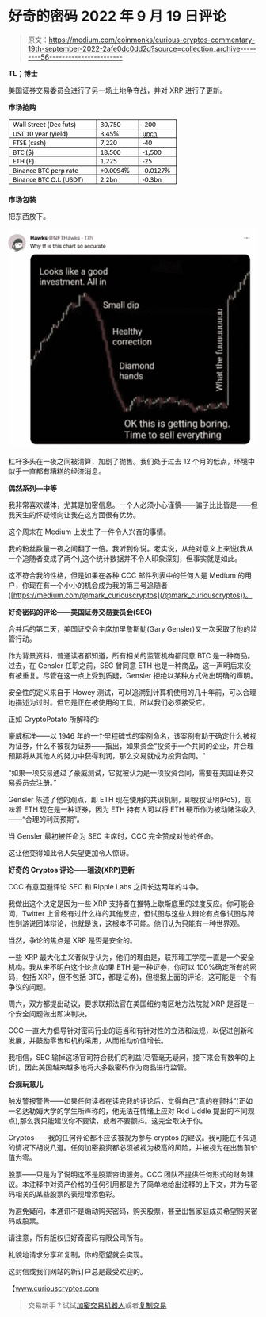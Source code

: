 # 好奇的密码 2022 年 9 月 19 日评论

> 原文：<https://medium.com/coinmonks/curious-cryptos-commentary-19th-september-2022-2afe0dc0dd2d?source=collection_archive---------56----------------------->

**TL；博士**

美国证券交易委员会进行了另一场土地争夺战，并对 XRP 进行了更新。

**市场抢购**

![](img/dc96ba519dfc178cb52fba0954ce2350.png)

**市场包装**

把东西放下。

![](img/e23e565e7e3814dbaa95f154a2414234.png)

杠杆多头在一夜之间被清算，加剧了抛售。我们处于过去 12 个月的低点，环境中似乎一直都有糟糕的经济消息。

**偶然系列—中等**

我非常喜欢媒体，尤其是加密信息。一个人必须小心谨慎——骗子比比皆是——但我天生的怀疑倾向让我在这方面很有优势。

这个周末在 Medium 上发生了一件令人兴奋的事情。

我的粉丝数量一夜之间翻了一倍。我听到你说。老实说，从绝对意义上来说(我从一个追随者变成了两个),这个统计数据并不令人印象深刻，但事实就是如此。

这不符合我的性格，但是如果在各种 CCC 邮件列表中的任何人是 Medium 的用户，你现在有一个小小的机会成为我的第三号追随者([https://medium.com/@mark_curiouscryptos](/@mark_curiouscryptos))。

**好奇密码的评论——美国证券交易委员会(SEC)**

合并后的第二天，美国证交会主席加里詹斯勒(Gary Gensler)又一次采取了他的监管行动。

作为背景资料，普通读者都知道，所有相关的监管机构都同意 BTC 是一种商品。过去，在 Gensler 任职之前，SEC 曾同意 ETH 也是一种商品，这一声明后来没有被重复。尽管在这一点上受到质疑，Gensler 拒绝以某种方式做出明确的声明。

安全性的定义来自于 Howey 测试，可以追溯到计算机使用的几十年前，可以合理地描述为过时。但它是正在被使用的工具，所以我们必须接受它。

正如 CryptoPotato 所解释的:

豪威标准——以 1946 年的一个里程碑式的案例命名，该案例有助于确定什么被视为证券，什么不被视为证券——指出，如果资金“投资于一个共同的企业，并合理预期将从其他人的努力中获得利润，那么交易就成为投资合同。"

“如果一项交易通过了豪威测试，它就被认为是一项投资合同，需要在美国证券交易委员会注册。”

Gensler 陈述了他的观点，即 ETH 现在使用的共识机制，即股权证明(PoS)，意味着 ETH 现在是一种证券，因为 ETH 持有人可以将 ETH 硬币作为被动赌注收入——“合理的利润预期”。

当 Gensler 最初被任命为 SEC 主席时，CCC 完全赞成对他的任命。

这让他变得如此令人失望更加令人惊讶。

**好奇的 Cryptos 评论——瑞波(XRP)更新**

CCC 有意回避评论 SEC 和 Ripple Labs 之间长达两年的斗争。

我做出这个决定是因为一些 XRP 支持者在推特上歇斯底里的过度反应。你可能会问，Twitter 上曾经有过什么样的其他反应，但试图与这些人辩论有点像试图与跨性别游说团体辩论，也就是说，这根本不可能。他们认为只能有一种世界观。

当然，争论的焦点是 XRP 是否是安全的。

一些 XRP 最大化主义者似乎认为，他们的理由是，联邦理工学院一直是一个安全机构。我从来不明白这个论点(如果 ETH 是一种证券，你可以 100%确定所有的密码，包括 XRP，但不包括 BTC，都是证券)，但根据上面的评论，这可能是一个有争议的问题。

周六，双方都提出动议，要求联邦法官在美国纽约南区地方法院就 XRP 是否是一个安全问题做出即决判决。

CCC 一直大力倡导针对密码行业的适当和有针对性的立法和法规，以促进创新和发展，并鼓励零售和机构采用，从而推动价值增长。

我相信，SEC 输掉这场官司符合我们的利益(尽管毫无疑问，接下来会有数年的上诉)，因此美国越来越多地将大多数密码作为商品进行监管。

**合规玩意儿**

触发警报警告——如果任何读者在读完我的评论后，觉得自己“真的在颤抖”(正如一名达勒姆大学的学生所声称的，他无法在情绪上应对 Rod Liddle 提出的不同观点),那么我只能建议你不要读，或者不要颤抖。这完全取决于你。

Cryptos——我的任何评论都不应该被视为参与 cryptos 的建议。我可能在不知道的情况下胡说八道。任何加密投资都必须被视为极高的风险，并被视为在出售前价值为零。

股票——只是为了说明这不是股票咨询服务。CCC 团队不提供任何形式的财务建议。本注释中对资产价格的任何引用都是为了简单地给出注释的上下文，并为与密码相关的某些股票的表现增添色彩。

为避免疑问，本通讯不是煽动购买密码，购买股票，甚至出售家庭成员希望购买密码或股票。

请注意，所有版权归好奇密码有限公司所有。

礼貌地请求分享和复制，你的愿望就会实现。

这封信或我们网站的新订户总是最受欢迎的。

【www.curiouscryptos.com 

> 交易新手？试试[加密交易机器人](/coinmonks/crypto-trading-bot-c2ffce8acb2a)或者[复制交易](/coinmonks/top-10-crypto-copy-trading-platforms-for-beginners-d0c37c7d698c)